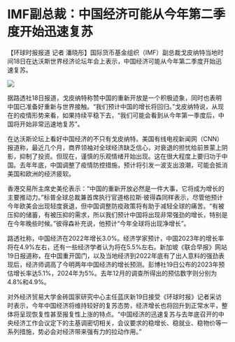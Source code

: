 # IMF副总裁：中国经济可能从今年第二季度开始迅速复苏

【环球时报报道 记者 潘晓彤】国际货币基金组织（IMF）副总裁戈皮纳特当地时间18日在达沃斯世界经济论坛年会上表示，中国经济可能从今年第二季度开始迅速复苏。

![](https://inews.gtimg.com/newsapp_bt/0/15619610227/1000)

据路透社18日报道，戈皮纳特称赞中国的重新开放是一个积极迹象，同时也表明中国已准备好重新与世界接触。“我们预计中国的增长将回归。”戈皮纳特说，从现在的疫情形势来看，如果持续平稳下去，“我们可能会看到从今年第一季度后，中国将开始非常迅速地复苏”。

在达沃斯论坛上看好中国经济的不只有戈皮纳特。美国有线电视新闻网（CNN）报道称，最近几个月，商界领袖对全球经济缺乏信心，对衰退的担忧给前景蒙上阴影，抑制了投资。但现在，谨慎的乐观情绪开始出现。这在很大程度上要归功于中国。去年年底，中国调整了疫情防控措施，预计将引发一波支出浪潮，可能会抵消美国和欧洲的经济疲软。

香港交易所主席史美伦表示：“中国的重新开放必然是一件大事，它将成为增长的主要推动力。”标普全球总裁兼首席执行官道格拉斯·彼得森同样表示，尽管他预计今年欧美会出现轻度衰退，但中国调整防疫政策将有助于减轻全球的痛苦。“有被压抑的储蓄，有被压抑的需求，所以我们预计中国将出现非常强劲的增长，特别是在今年晚些时候。”彼得森补充说，他预计“今年全球将出现净增长”。

路透社称，中国经济在2022年增长3.0%。经济学家预计，中国2023年的增长率将在4.9%左右，还有一些经济学者认为将在5.5%左右。新加坡《联合早报》网站19日报道称，在中国重开国门，以及当地经济到2022年底有了出人意料的强劲表现后，经济师调高了今明两年中国经济的增长预测。彭博社19日公布的2023年预估增长率达5.1%，2024年为5%。去年12月的调查所得出的预估数字则分别为4.8%和4.9%。

对外经济贸易大学金砖国家研究中心主任蓝庆新19日接受《环球时报》记者采访时表示，今年中国经济将维持较好的复苏态势，经济增长也将回升到正常水平，整体将呈现恢复性甚至报复性上涨的特点。“中国经济的迅速复苏与去年底召开的中央经济工作会议定下的主基调密切相关，会议要求的稳增长、稳就业、稳物价等一系列措施，势必会对经济带来强有力的拉动作用。”

